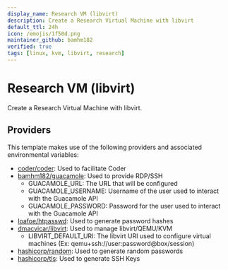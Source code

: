 ```yaml
---
display_name: Research VM (libvirt)
description: Create a Research Virtual Machine with libvirt
default_ttl: 24h
icon: /emojis/1f50d.png
maintainer_github: bamhm182
verified: true
tags: [linux, kvm, libvirt, research]
---
```


# Research VM (libvirt)

Create a Research Virtual Machine with libvirt.

## Providers

This template makes use of the following providers and associated environmental variables:

* [coder/coder](https://registry.terraform.io/providers/coder/coder/latest/docs): Used to facilitate Coder
* [bamhm182/guacamole](https://registry.terraform.io/providers/bamhm182/guacamole/latest/docs): Used to provide RDP/SSH
  * GUACAMOLE_URL: The URL that will be configured
  * GUACAMOLE_USERNAME: Username of the user used to interact with the Guacamole API
  * GUACAMOLE_PASSWORD: Password for the user used to interact with the Guacamole API
* [loafoe/htpasswd](https://registry.terraform.io/providers/loafoe/htpasswd/latest/docs): Used to generate password hashes
* [dmacvicar/libvirt](https://registry.terraform.io/providers/dmacvicar/libvirt/latest/docs): Used to manage libvirt/QEMU/KVM
  * LIBVIRT_DEFAULT_URI: The libvirt URI used to configure virtual machines (Ex: qemu+ssh://user:password@box/session)
* [hashicorp/random](https://registry.terraform.io/providers/hashicorp/random/latest/docs): Used to generate random passwords
* [hashicorp/tls](https://registry.terraform.io/providers/hashicorp/tls/latest/docs): Used to generate SSH Keys

